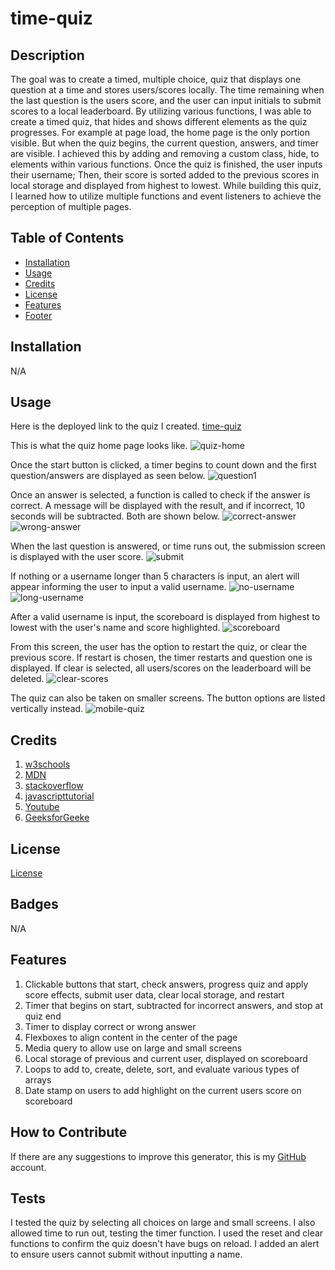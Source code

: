 # time-quiz

## Description

The goal was to create a timed, multiple choice, quiz that displays one question at a time and stores users/scores locally. The time remaining when the last question is the users score, and the user can input initials to submit scores to a local leaderboard. By utilizing various functions, I was able to create a timed quiz, that hides and shows different elements as the quiz progresses. For example at page load, the home page is the only portion visible. But when the quiz begins, the current question, answers, and timer are visible. I achieved this by adding and removing a custom class, hide, to elements within various functions. Once the quiz is finished, the user inputs their username; Then, their score is sorted added to the previous scores in local storage and displayed from highest to lowest. While building this quiz, I learned how to utilize multiple functions and event listeners to achieve the perception of multiple pages.

## Table of Contents
- [Installation](#installation)
- [Usage](#usage)
- [Credits](#credits)
- [License](#license)
- [Features](#features)
- [Footer](#tests)

## Installation
N/A

## Usage
Here is the deployed link to the quiz I created. [time-quiz](https://maxstump13.github.io/time-quiz/)

This is what the quiz home page looks like. ![quiz-home](./assets/images/home.png)

Once the start button is clicked, a timer begins to count down and the first question/answers are displayed as seen below. ![question1](./assets/images/qs.png)

Once an answer is selected, a function is called to check if the answer is correct. A message will be displayed with the result, and if incorrect, 10 seconds will be subtracted. Both are shown below. ![correct-answer](./assets/images/correct.png) ![wrong-answer](./assets/images/wrong.png)

When the last question is answered, or time runs out, the submission screen is displayed with the user score. ![submit](./assets/images/submit.png)

If nothing or a username longer than 5 characters is input, an alert will appear informing the user to input a valid username. ![no-username](./assets/images/noUserName.PNG) 
![long-username](./assets/images/longUserName.PNG)

After a valid username is input, the scoreboard is displayed from highest to lowest with the user's name and score highlighted.
![scoreboard](./assets/images/score.png)

From this screen, the user has the option to restart the quiz, or clear the previous score. If restart is chosen, the timer restarts and question one is displayed. If clear is selected, all users/scores on the leaderboard will be deleted. ![clear-scores](./assets/images/clearScore.png)

The quiz can also be taken on smaller screens. The button options are listed vertically instead. ![mobile-quiz](./assets/images/mobile.png)



## Credits
1. [w3schools](https://www.w3schools.com/default.asp)
2. [MDN](https://developer.mozilla.org/en-US/)
3. [stackoverflow](https://stackoverflow.com/)
4. [javascripttutorial](https://www.javascripttutorial.net/)
5. [Youtube](https://www.youtube.com/watch?v=riDzcEQbX6k)
6. [GeeksforGeeke](https://www.geeksforgeeks.org/)

## License
[License](./LICENSE)

## Badges
N/A

## Features
1. Clickable buttons that start, check answers, progress quiz and apply score effects, submit user data, clear local storage, and restart
2. Timer that begins on start, subtracted for incorrect answers, and stop at quiz end
3. Timer to display correct or wrong answer
4. Flexboxes to align content in the center of the page
5. Media query to allow use on large and small screens
6. Local storage of previous and current user, displayed on scoreboard
7. Loops to add to, create, delete, sort, and evaluate various types of arrays
8. Date stamp on users to add highlight on the current users score on scoreboard

## How to Contribute
If there are any suggestions to improve this generator, this is my [GitHub](https://github.com/MaxStump13) account. 

## Tests
I tested the quiz by selecting all choices on large and small screens. I also allowed time to run out, testing the timer function. I used the reset and clear functions to confirm the quiz doesn't have bugs on reload. I added an alert to ensure users cannot submit without inputting a name. 